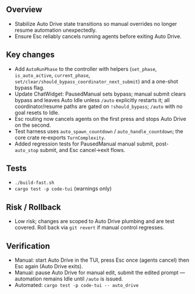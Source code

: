 ## Overview
- Stabilize Auto Drive state transitions so manual overrides no longer resume automation unexpectedly.
- Ensure Esc reliably cancels running agents before exiting Auto Drive.

## Key changes
- Add `AutoRunPhase` to the controller with helpers (`set_phase`, `is_auto_active`, `current_phase`, `set/clear/should_bypass_coordinator_next_submit`) and a one-shot bypass flag.
- Update ChatWidget: PausedManual sets bypass; manual submit clears bypass and leaves Auto Idle unless `/auto` explicitly restarts it; all coordinator/resume paths are gated on `!should_bypass`; `/auto` with no goal resets to Idle.
- Esc routing now cancels agents on the first press and stops Auto Drive on the second.
- Test harness uses `auto_spawn_countdown` / `auto_handle_countdown`; the core crate re‑exports `TurnComplexity`.
- Added regression tests for PausedManual manual submit, post-`auto_stop` submit, and Esc cancel→exit flows.

## Tests
- `./build-fast.sh`
- `cargo test -p code-tui` (warnings only)

## Risk / Rollback
- Low risk; changes are scoped to Auto Drive plumbing and are test covered. Roll back via `git revert` if manual control regresses.

## Verification
- Manual: start Auto Drive in the TUI, press Esc once (agents cancel) then Esc again (Auto Drive exits).
- Manual: pause Auto Drive for manual edit, submit the edited prompt — automation remains Idle until `/auto` is issued.
- Automated: `cargo test -p code-tui -- auto_drive`
